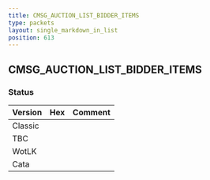 ```yaml
---
title: CMSG_AUCTION_LIST_BIDDER_ITEMS
type: packets
layout: single_markdown_in_list
position: 613
---
```


## CMSG_AUCTION_LIST_BIDDER_ITEMS

### Status

Version | Hex | Comment
---------- | ---------- | ---------- 
Classic |  |  
TBC |  |  
WotLK |  |  
Cata |  |  
